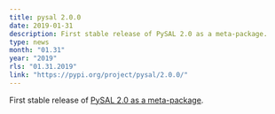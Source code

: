 ```yaml
---
title: pysal 2.0.0
date: 2019-01-31
description: First stable release of PySAL 2.0 as a meta-package.
type: news
month: "01.31"
year: "2019"
rls: "01.31.2019"
link: "https://pypi.org/project/pysal/2.0.0/"
---
```


First stable release of <a href="https://pypi.org/project/pysal/2.0.0/">PySAL 2.0 as a meta-package</a>.